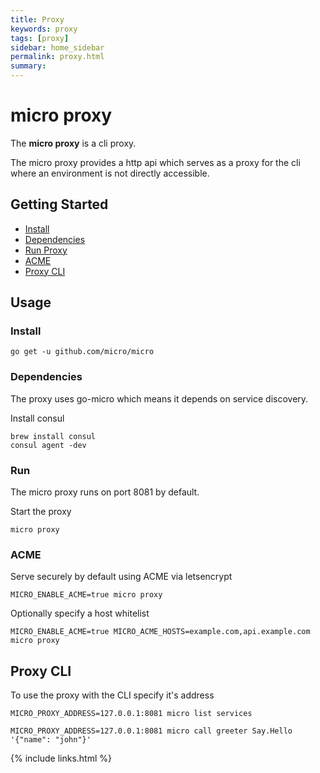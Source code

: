 ```yaml
---
title: Proxy
keywords: proxy
tags: [proxy]
sidebar: home_sidebar
permalink: proxy.html
summary: 
---
```


# micro proxy

The **micro proxy** is a cli proxy.

The micro proxy provides a http api which serves as a proxy for the cli where an environment is not directly accessible.

## Getting Started

- [Install](#install)
- [Dependencies](#dependencies)
- [Run Proxy](#run)
- [ACME](#acme)
- [Proxy CLI](#proxy-cli)

## Usage

### Install

```shell
go get -u github.com/micro/micro
```

### Dependencies

The proxy uses go-micro which means it depends on service discovery.

Install consul

```
brew install consul
consul agent -dev
```

### Run

The micro proxy runs on port 8081 by default. 

Start the proxy

```shell
micro proxy
```

### ACME

Serve securely by default using ACME via letsencrypt 

```
MICRO_ENABLE_ACME=true micro proxy
```

Optionally specify a host whitelist

```
MICRO_ENABLE_ACME=true MICRO_ACME_HOSTS=example.com,api.example.com micro proxy 
```

## Proxy CLI

To use the proxy with the CLI specify it's address

```shell
MICRO_PROXY_ADDRESS=127.0.0.1:8081 micro list services
```

```
MICRO_PROXY_ADDRESS=127.0.0.1:8081 micro call greeter Say.Hello '{"name": "john"}'
```

{% include links.html %}
